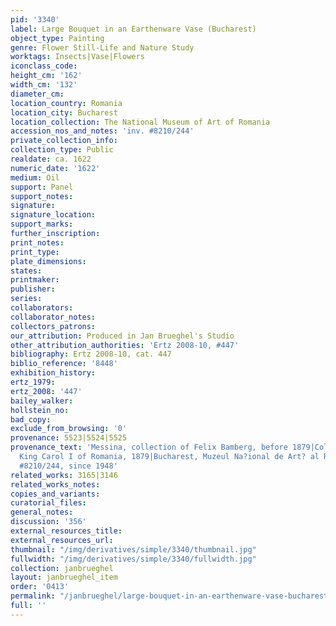 ```yaml
---
pid: '3340'
label: Large Bouquet in an Earthenware Vase (Bucharest)
object_type: Painting
genre: Flower Still-Life and Nature Study
worktags: Insects|Vase|Flowers
iconclass_code:
height_cm: '162'
width_cm: '132'
diameter_cm:
location_country: Romania
location_city: Bucharest
location_collection: The National Museum of Art of Romania
accession_nos_and_notes: 'inv. #8210/244'
private_collection_info:
collection_type: Public
realdate: ca. 1622
numeric_date: '1622'
medium: Oil
support: Panel
support_notes:
signature:
signature_location:
support_marks:
further_inscription:
print_notes:
print_type:
plate_dimensions:
states:
printmaker:
publisher:
series:
collaborators:
collaborator_notes:
collectors_patrons:
our_attribution: Produced in Jan Brueghel's Studio
other_attribution_authorities: 'Ertz 2008-10, #447'
bibliography: Ertz 2008-10, cat. 447
biblio_reference: '8448'
exhibition_history:
ertz_1979:
ertz_2008: '447'
bailey_walker:
hollstein_no:
bad_copy:
exclude_from_browsing: '0'
provenance: 5523|5524|5525
provenance_text: 'Messina, collection of Felix Bamberg, before 1879|Collection of
  King Carol I of Romania, 1879|Bucharest, Muzeul Na?ional de Art? al României, inv.
  #8210/244, since 1948'
related_works: 3165|3146
related_works_notes:
copies_and_variants:
curatorial_files:
general_notes:
discussion: '356'
external_resources_title:
external_resources_url:
thumbnail: "/img/derivatives/simple/3340/thumbnail.jpg"
fullwidth: "/img/derivatives/simple/3340/fullwidth.jpg"
collection: janbrueghel
layout: janbrueghel_item
order: '0413'
permalink: "/janbrueghel/large-bouquet-in-an-earthenware-vase-bucharest"
full: ''
---
```

